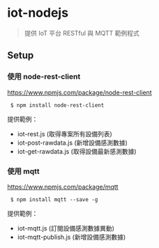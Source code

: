 # iot-nodejs

> 提供 IoT 平台 RESTful 與 MQTT 範例程式

## Setup

### 使用 node-rest-client

https://www.npmjs.com/package/node-rest-client

```
 $ npm install node-rest-client
```

提供範例：
- iot-rest.js (取得專案所有設備列表)
- iot-post-rawdata.js (新增設備感測數據)
- iot-get-rawdata.js (取得設備最新感測數據)

### 使用 mqtt

https://www.npmjs.com/package/mqtt 
```
 $ npm install mqtt --save -g
```

提供範例：
- iot-mqtt.js (訂閱設備感測數據異動)
- iot-mqtt-publish.js (新增設備感測數據)
